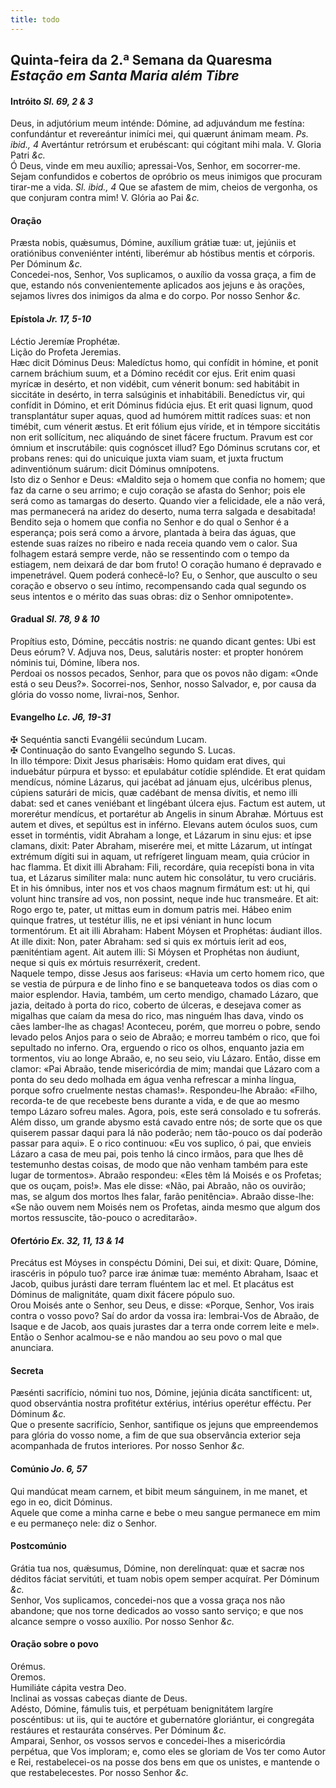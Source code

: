 ```yaml
---
title: todo
---
```

<h2 class="text-center">Quinta-feira da 2.ª Semana da Quaresma <em>Estação em Santa Maria além Tibre</em></h2>

<h4 class="text-center">Intróito <em>Sl. 69, 2 & 3</em></h4>
<div class="container-fluid">
<div class="row">
<div class="dropcap text-justify">
Deus, in adjutórium meum inténde: Dómine, ad adjuvándum me festína: confundántur et revereántur inimíci mei, qui quærunt ánimam meam. <em>Ps. ibid., 4</em> Avertántur retrórsum et erubéscant: qui cógitant mihi mala.
V. Gloria Patri <em>&c.</em>
</div>
<div class="dropcap text-justify">
Ó Deus, vinde em meu auxílio; apressai-Vos, Senhor, em socorrer-me. Sejam confundidos e cobertos de opróbrio os meus inimigos que procuram tirar-me a vida. <em>Sl. ibid., 4</em> Que se afastem de mim, cheios de vergonha, os que conjuram contra mim!
V. Glória ao Pai <em>&c.</em>
</div>
</div>
</div>

<h4 class="text-center">Oração</h4>
<div class="container-fluid">
<div class="row">
<div class="dropcap text-justify">
Præsta nobis, quǽsumus, Dómine, auxílium grátiæ tuæ: ut, jejúniis et oratiónibus conveniénter inténti, liberémur ab hóstibus mentis et córporis. Per Dóminum <em>&c.</em>
</div>
<div class="dropcap text-justify">
Concedei-nos, Senhor, Vos suplicamos, o auxílio da vossa graça, a fim de que, estando nós convenientemente aplicados aos jejuns e às orações, sejamos livres dos inimigos da alma e do corpo. Por nosso Senhor <em>&c.</em>
</div>
</div>
</div>

<h4 class="text-center">Epístola <em>Jr. 17, 5-10</em></h4>
<div class="container-fluid">
<div class="row">
<div class="text-justify">
Léctio Jeremíæ Prophétæ.
</div>
<div class="text-justify">
Lição do Profeta Jeremias.
</div>
<div class="dropcap text-justify">
Hæc dicit Dóminus Deus: Maledíctus homo, qui confídit in hómine, et ponit carnem bráchium suum, et a Dómino recédit cor ejus. Erit enim quasi myrícæ in desérto, et non vidébit, cum vénerit bonum: sed habitábit in siccitáte in desérto, in terra salsúginis et inhabitábili. Benedíctus vir, qui confídit in Dómino, et erit Dóminus fidúcia ejus. Et erit quasi lignum, quod transplantátur super aquas, quod ad humórem mittit radíces suas: et non timébit, cum vénerit æstus. Et erit fólium ejus víride, et in témpore siccitátis non erit sollícitum, nec aliquándo de sinet fácere fructum. Pravum est cor ómnium et inscrutábile: quis cognóscet illud? Ego Dóminus scrutans cor, et probans renes: qui do unicuique juxta viam suam, et juxta fructum adinventiónum suárum: dicit Dóminus omnípotens.
</div>
<div class="dropcap text-justify">
Isto diz o Senhor e Deus: «Maldito seja o homem que confia no homem; que faz da carne o seu arrimo; e cujo coração se afasta do Senhor; pois ele será como as tamargas do deserto. Quando vier a felicidade, ele a não verá, mas permanecerá na aridez do deserto, numa terra salgada e desabitada! Bendito seja o homem que confia no Senhor e do qual o Senhor é a esperança; pois será como a árvore, plantada à beira das águas, que estende suas raízes no ribeiro e nada receia quando vem o calor. Sua folhagem estará sempre verde, não se ressentindo com o tempo da estiagem, nem deixará de dar bom fruto! O coração humano é depravado e impenetrável. Quem poderá conhecê-lo? Eu, o Senhor, que ausculto o seu coração e observo o seu íntimo, recompensando cada qual segundo os seus intentos e o mérito das suas obras: diz o Senhor omnipotente».
</div>
</div>
</div>

<h4 class="text-center">Gradual <em>Sl. 78, 9 & 10</em></h4>
<div class="container-fluid">
<div class="row">
<div class="dropcap text-justify">
Propítius esto, Dómine, peccátis nostris: ne quando dicant gentes: Ubi est Deus eórum? V. Adjuva nos, Deus, salutáris noster: et propter honórem nóminis tui, Dómine, líbera nos.
</div>
<div class="dropcap text-justify">
Perdoai os nossos pecados, Senhor, para que os povos não digam: «Onde está o seu Deus?». Socorrei-nos, Senhor, nosso Salvador, e, por causa da glória do vosso nome, livrai-nos, Senhor.
</div>
</div>
</div>

<h4 class="text-center">Evangelho <em>Lc. J6, 19-31</em></h4>
<div class="container-fluid">
<div class="row">
<div class="text-justify">
<span class="text-danger">&#10016;</span> Sequéntia sancti Evangélii secúndum Lucam.
</div>
<div class="text-justify">
<span class="text-danger">&#10016;</span> Continuação do santo Evangelho segundo S. Lucas.
</div>
<div class="dropcap text-justify">
In illo témpore: Dixit Jesus pharisǽis: Homo quidam erat dives, qui induebátur púrpura et bysso: et epulabátur cotídie spléndide. Et erat quidam mendícus, nómine Lázarus, qui jacébat ad jánuam ejus, ulcéribus plenus, cúpiens saturári de micis, quæ cadébant de mensa dívitis, et nemo illi dabat: sed et canes veniébant et lingébant úlcera ejus. Factum est autem, ut morerétur mendícus, et portarétur ab Angelis in sinum Abrahæ. Mórtuus est autem et dives, et sepúltus est in inférno. Elevans autem óculos suos, cum esset in torméntis, vidit Abraham a longe, et Lázarum in sinu ejus: et ipse clamans, dixit: Pater Abraham, miserére mei, et mitte Lázarum, ut intíngat extrémum dígiti sui in aquam, ut refrígeret linguam meam, quia crúcior in hac flamma. Et dixit illi Abraham: Fili, recordáre, quia recepísti bona in vita tua, et Lázarus simíliter mala: nunc autem hic consolátur, tu vero cruciáris. Et in his ómnibus, inter nos et vos chaos magnum firmátum est: ut hi, qui volunt hinc transíre ad vos, non possint, neque inde huc transmeáre. Et ait: Rogo ergo te, pater, ut mittas eum in domum patris mei. Hábeo enim quinque fratres, ut testétur illis, ne et ipsi véniant in hunc locum tormentórum. Et ait illi Abraham: Habent Móysen et Prophétas: áudiant illos. At ille dixit: Non, pater Abraham: sed si quis ex mórtuis íerit ad eos, pæniténtiam agent. Ait autem illi: Si Móysen et Prophétas non áudiunt, neque si quis ex mórtuis resurréxerit, credent.
</div>
<div class="dropcap text-justify">
Naquele tempo, disse Jesus aos fariseus: «Havia um certo homem rico, que se vestia de púrpura e de linho fino e se banqueteava todos os dias com o maior esplendor. Havia, também, um certo mendigo, chamado Lázaro, que jazia, deitado à porta do rico, coberto de úlceras, e desejava comer as migalhas que caíam da mesa do rico, mas ninguém lhas dava, vindo os cães lamber-lhe as chagas! Aconteceu, porém, que morreu o pobre, sendo levado pelos Anjos para o seio de Abraão; e morreu também o rico, que foi sepultado no inferno. Ora, erguendo o rico os olhos, enquanto jazia em tormentos, viu ao longe Abraão, e, no seu seio, viu Lázaro. Então, disse em clamor: «Pai Abraão, tende misericórdia de mim; mandai que Lázaro com a ponta do seu dedo molhada em água venha refrescar a minha língua, porque sofro cruelmente nestas chamas!». Respondeu-lhe Abraão: «Filho, recorda-te de que recebeste bens durante a vida, e de que ao mesmo tempo Lázaro sofreu males. Agora, pois, este será consolado e tu sofrerás. Além disso, um grande abysmo está cavado entre nós; de sorte que os que quiserem passar daqui para lá não poderão; nem tão-pouco os daí poderão passar para aqui». E o rico continuou: «Eu vos suplico, ó pai, que envieis Lázaro a casa de meu pai, pois tenho lá cinco irmãos, para que lhes dê testemunho destas coisas, de modo que não venham também para este lugar de tormentos». Abraão respondeu: «Eles têm lá Moisés e os Profetas; que os ouçam, pois!». Mas ele disse: «Não, pai Abraão, não os ouvirão; mas, se algum dos mortos lhes falar, farão penitência». Abraão disse-lhe: «Se não ouvem nem Moisés nem os Profetas, ainda mesmo que algum dos mortos ressuscite, tão-pouco o acreditarão».
</div>
</div>
</div>

<h4 class="text-center">Ofertório <em>Ex. 32, 11, 13 & 14</em></h4>
<div class="container-fluid">
<div class="row">
<div class="dropcap text-justify">
Precátus est Móyses in conspéctu Dómini, Dei sui, et dixit: Quare, Dómine, irascéris in pópulo tuo? parce iræ ánimæ tuæ: meménto Abraham, Isaac et Jacob, quibus jurásti dare terram fluéntem lac et mel. Et placátus est Dóminus de malignitáte, quam dixit fácere pópulo suo.
</div>
<div class="dropcap text-justify">
Orou Moisés ante o Senhor, seu Deus, e disse: «Porque, Senhor, Vos irais contra o vosso povo? Saí do ardor da vossa ira: lembrai-Vos de Abraão, de Isaque e de Jacob, aos quais jurastes dar a terra onde correm leite e mel». Então o Senhor acalmou-se e não mandou ao seu povo o mal que anunciara.
</div>
</div>
</div>

<h4 class="text-center">Secreta</h4>
<div class="container-fluid">
<div class="row">
<div class="dropcap text-justify">
Pæsénti sacrifício, nómini tuo nos, Dómine, jejúnia dicáta sanctíficent: ut, quod observántia nostra profitétur extérius, intérius operétur efféctu. Per Dóminum <em>&c.</em>
</div>
<div class="dropcap text-justify">
Que o presente sacrifício, Senhor, santifique os jejuns que empreendemos para glória do vosso nome, a fim de que sua observância exterior seja acompanhada de frutos interiores. Por nosso Senhor <em>&c.</em>
</div>
</div>
</div>

<h4 class="text-center">Comúnio <em>Jo. 6, 57</em></h4>
<div class="container-fluid">
<div class="row">
<div class="dropcap text-justify">
Qui mandúcat meam carnem, et bibit meum sánguinem, in me manet, et ego in eo, dicit Dóminus.
</div>
<div class="dropcap text-justify">
Aquele que come a minha carne e bebe o meu sangue permanece em mim e eu permaneço nele: diz o Senhor.
</div>
</div>
</div>

<h4 class="text-center">Postcomúnio</h4>
<div class="container-fluid">
<div class="row">
<div class="dropcap text-justify">
Grátia tua nos, quǽsumus, Dómine, non derelínquat: quæ et sacræ nos déditos fáciat servitúti, et tuam nobis opem semper acquírat. Per Dóminum <em>&c.</em>
</div>
<div class="dropcap text-justify">
Senhor, Vos suplicamos, concedei-nos que a vossa graça nos não abandone; que nos torne dedicados ao vosso santo serviço; e que nos alcance sempre o vosso auxílio. Por nosso Senhor <em>&c.</em>
</div>
</div>
</div>

<h4 class="text-center">Oração sobre o povo</h4>
<div class="container-fluid">
<div class="row">
<div class="text-danger text-center"> Orémus.</div>
<div class="text-danger text-center"> Oremos.</div>
<div class="text-justify">
Humiliáte cápita vestra Deo.
</div>
<div class="text-justify">
Inclinai as vossas cabeças diante de Deus.
</div>
<div class="text-justify">
Adésto, Dómine, fámulis tuis, et perpétuam benignitátem largíre poscéntibus: ut iis, qui te auctóre et gubernatóre gloriántur, ei congregáta restáures et restauráta consérves. Per Dóminum <em>&c.</em>
</div>
<div class="text-justify">
Amparai, Senhor, os vossos servos e concedei-lhes a misericórdia perpétua, que Vos imploram; e, como eles se gloriam de Vos ter como Autor e Rei, restabelecei-os na posse dos bens em que os unistes, e mantende o que restabelecestes. Por nosso Senhor <em>&c.</em>
</div>
</div>
</div>
